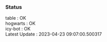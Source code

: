 ### Status


table : OK  
hogwarts : OK  
icy-bot : OK  
Latest Update : 2023-04-23 09:07:00.500317
